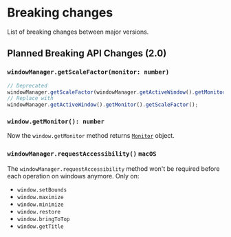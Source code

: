 # Breaking changes

List of breaking changes between major versions.

## Planned Breaking API Changes (2.0)

### `windowManager.getScaleFactor(monitor: number)`

```typescript
// Deprecated
windowManager.getScaleFactor(windowManager.getActiveWindow().getMonitor());
// Replace with
windowManager.getActiveWindow().getMonitor().getScaleFactor();
```

### `window.getMonitor(): number`

Now the `window.getMonitor` method returns [`Monitor`](monitor.md) object.

### `windowManager.requestAccessibility()` `macOS`

The `windowManager.requestAccessibility` method won't be required before each operation on windows anymore. Only on:

- `window.setBounds`
- `window.maximize`
- `window.minimize`
- `window.restore`
- `window.bringToTop`
- `window.getTitle`